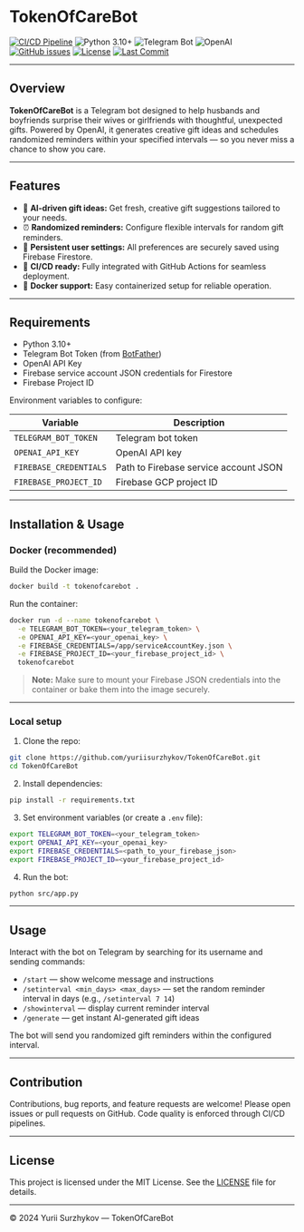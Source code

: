 # TokenOfCareBot

[![CI/CD Pipeline](https://github.com/yuriisurzhykov/TokenOfCareBot/actions/workflows/deploy.yml/badge.svg)](https://github.com/yuriisurzhykov/TokenOfCareBot/actions)
![Python 3.10+](https://img.shields.io/badge/python-3.10%2B-blue?logo=python&logoColor=white)
![Telegram Bot](https://img.shields.io/badge/Telegram-Bot-2CA5E0?logo=telegram&logoColor=white)
![OpenAI](https://img.shields.io/badge/OpenAI-Powered-4527A0?logo=openai&logoColor=white)
[![GitHub issues](https://img.shields.io/github/issues/yuriisurzhykov/TokenOfCareBot)](https://github.com/yuriisurzhykov/TokenOfCareBot/issues)
[![License](https://img.shields.io/github/license/yuriisurzhykov/TokenOfCareBot)](https://github.com/yuriisurzhykov/TokenOfCareBot/blob/main/LICENSE)
[![Last Commit](https://img.shields.io/github/last-commit/yuriisurzhykov/TokenOfCareBot)](https://github.com/yuriisurzhykov/TokenOfCareBot/commits/main)

---

## Overview

**TokenOfCareBot** is a Telegram bot designed to help husbands and boyfriends surprise their wives or girlfriends with thoughtful, unexpected gifts. Powered by OpenAI, it generates creative gift ideas and schedules randomized reminders within your specified intervals — so you never miss a chance to show you care.

---

## Features

- 🎁 **AI-driven gift ideas:** Get fresh, creative gift suggestions tailored to your needs.
- ⏰ **Randomized reminders:** Configure flexible intervals for random gift reminders.
- 🔄 **Persistent user settings:** All preferences are securely saved using Firebase Firestore.
- 🚀 **CI/CD ready:** Fully integrated with GitHub Actions for seamless deployment.
- 🐳 **Docker support:** Easy containerized setup for reliable operation.

---

## Requirements

- Python 3.10+
- Telegram Bot Token (from [BotFather](https://core.telegram.org/bots#6-botfather))
- OpenAI API Key
- Firebase service account JSON credentials for Firestore
- Firebase Project ID

Environment variables to configure:

| Variable               | Description                              |
|------------------------|------------------------------------------|
| `TELEGRAM_BOT_TOKEN`   | Telegram bot token                        |
| `OPENAI_API_KEY`       | OpenAI API key                            |
| `FIREBASE_CREDENTIALS` | Path to Firebase service account JSON     |
| `FIREBASE_PROJECT_ID`  | Firebase GCP project ID                   |

---

## Installation & Usage

### Docker (recommended)

Build the Docker image:

```bash
docker build -t tokenofcarebot .
```

Run the container:

```bash
docker run -d --name tokenofcarebot \
  -e TELEGRAM_BOT_TOKEN=<your_telegram_token> \
  -e OPENAI_API_KEY=<your_openai_key> \
  -e FIREBASE_CREDENTIALS=/app/serviceAccountKey.json \
  -e FIREBASE_PROJECT_ID=<your_firebase_project_id> \
  tokenofcarebot
```

> **Note:** Make sure to mount your Firebase JSON credentials into the container or bake them into the image securely.

---

### Local setup

1. Clone the repo:

```bash
git clone https://github.com/yuriisurzhykov/TokenOfCareBot.git
cd TokenOfCareBot
```

2. Install dependencies:

```bash
pip install -r requirements.txt
```

3. Set environment variables (or create a `.env` file):

```bash
export TELEGRAM_BOT_TOKEN=<your_telegram_token>
export OPENAI_API_KEY=<your_openai_key>
export FIREBASE_CREDENTIALS=<path_to_your_firebase_json>
export FIREBASE_PROJECT_ID=<your_firebase_project_id>
```

4. Run the bot:

```bash
python src/app.py
```

---

## Usage

Interact with the bot on Telegram by searching for its username and sending commands:

- `/start` — show welcome message and instructions  
- `/setinterval <min_days> <max_days>` — set the random reminder interval in days (e.g., `/setinterval 7 14`)  
- `/showinterval` — display current reminder interval  
- `/generate` — get instant AI-generated gift ideas  

The bot will send you randomized gift reminders within the configured interval.

---

## Contribution

Contributions, bug reports, and feature requests are welcome! Please open issues or pull requests on GitHub. Code quality is enforced through CI/CD pipelines.

---

## License

This project is licensed under the MIT License. See the [LICENSE](https://github.com/yuriisurzhykov/TokenOfCareBot/blob/main/LICENSE) file for details.

---

© 2024 Yurii Surzhykov — TokenOfCareBot